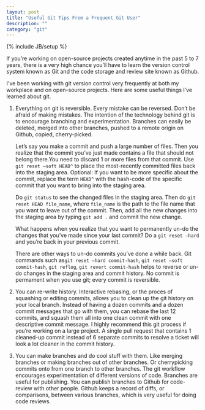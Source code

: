 ```yaml
---
layout: post
title: "Useful Git Tips From a Frequent Git User"
description: ""
category: "git"
---
```

{% include JB/setup %}

If you’re working on open-source projects created anytime in the past 5 to 7 years, there is a very high chance you’ll have to learn the version control system known as Git and the code storage and review site known as Github.

I've been working with git version control very frequently at both my workplace and on open-source projects. Here are some useful things I’ve learned about git.

1. Everything on git is reversible. Every mistake can be reversed. Don’t be afraid of making mistakes. The intention of the technology behind git is to encourage branching and experimentation. Branches can easily be deleted, merged into other branches, pushed to a remote origin on Github, copied, cherry-picked.

    Let’s say you make a commit and push a large number of files. Then you realize that the commit you’ve just made contains a file that should not belong there.You need to discard 1 or more files from that commit. Use `git reset —soft HEAD^` to place the most-recently committed files back into the staging area. Optional: If you want to be more specific about the commit, replace the term `HEAD^` with the hash-code of the specific commit that you want to bring into the staging area.

    Do `git status` to see the changed files in the staging area. Then do `git reset HEAD file_name`, where `file_name` is the path to the file name that you want to leave out of the commit. Then, add all the new changes into the staging area by typing `git add .` and commit the new change.

    What happens when you realize that you want to permanently un-do the changes that you’ve made since your last commit? Do a `git reset —hard` and you’re back in your previous commit.

    There are other ways to un-do commits you’ve done a while back. Git commands such as`git reset —hard commit-hash`, `git reset —soft commit-hash`, `git reflog`, `git revert commit-hash` helps to reverse or un-do changes in the staging area and commit history. No commit is permament when you use git; every commit is reversible.

2. You can re-write history. Interactive rebasing, or the proces of squashing or editing commits, allows you to clean up the git history on your local branch. Instead of having a dozen commits and a dozen commit messages that go with them, you can rebase the last 12 commits, and squash them all into one clean commit with one descriptive commit message. I highly recommend this git process if you’re working on a large project. A single pull request that contains 1 cleaned-up commit instead of 6 separate commits to resolve a ticket will look a lot cleaner in the commit history.

3. You can make branches and do cool stuff with them. Like merging branches or making branches out of other branches. Or cherrypicking commits onto from one branch to other branches. The git workflow encourages experimentation of different versions of code. Branches are useful for publishing. You can publish branches to Github for code-review with other people. Github keeps a record of diffs, or comparisons, between various branches, which is very useful for doing code reviews.
